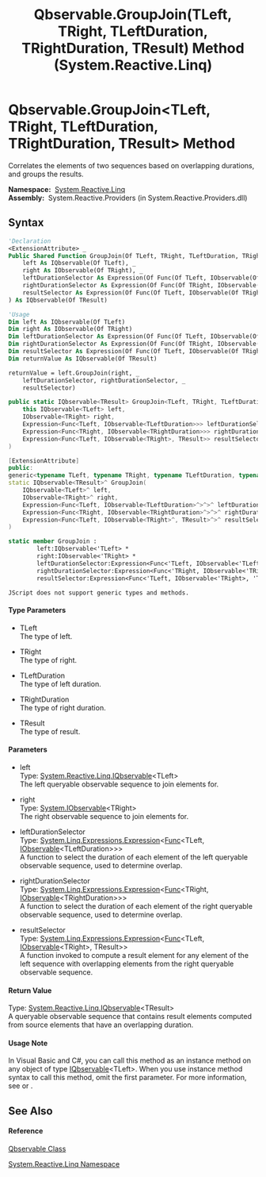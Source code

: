 ﻿---
title: Qbservable.GroupJoin(TLeft, TRight, TLeftDuration, TRightDuration, TResult) Method  (System.Reactive.Linq)
TOCTitle: GroupJoin(TLeft, TRight, TLeftDuration, TRightDuration, TResult) Method
ms:assetid: M:System.Reactive.Linq.Qbservable.GroupJoin``5(System.Reactive.Linq.IQbservable{``0},System.IObservable{``1},System.Linq.Expressions.Expression{System.Func{``0,System.IObservable{``2}}},System.Linq.Expressions.Expression{System.Func{``1,System.IObservable{``3}}},System.Linq.Expressions.Expression{System.Func{``0,System.IObservable{``1},``4}})
ms:mtpsurl: https://msdn.microsoft.com/en-us/library/Hh229737(v=VS.103)
ms:contentKeyID: 36069408
ms.date: 06/28/2011
mtps_version: v=VS.103
f1_keywords:
- System.Reactive.Linq.Qbservable.GroupJoin``5
dev_langs:
- CSharp
- JScript
- VB
- FSharp
- c++
---

# Qbservable.GroupJoin\<TLeft, TRight, TLeftDuration, TRightDuration, TResult\> Method

Correlates the elements of two sequences based on overlapping durations, and groups the results.

**Namespace:**  [System.Reactive.Linq](hh211929\(v=vs.103\).md)  
**Assembly:**  System.Reactive.Providers (in System.Reactive.Providers.dll)

## Syntax

``` vb
'Declaration
<ExtensionAttribute> _
Public Shared Function GroupJoin(Of TLeft, TRight, TLeftDuration, TRightDuration, TResult) ( _
    left As IQbservable(Of TLeft), _
    right As IObservable(Of TRight), _
    leftDurationSelector As Expression(Of Func(Of TLeft, IObservable(Of TLeftDuration))), _
    rightDurationSelector As Expression(Of Func(Of TRight, IObservable(Of TRightDuration))), _
    resultSelector As Expression(Of Func(Of TLeft, IObservable(Of TRight), TResult)) _
) As IQbservable(Of TResult)
```

``` vb
'Usage
Dim left As IQbservable(Of TLeft)
Dim right As IObservable(Of TRight)
Dim leftDurationSelector As Expression(Of Func(Of TLeft, IObservable(Of TLeftDuration)))
Dim rightDurationSelector As Expression(Of Func(Of TRight, IObservable(Of TRightDuration)))
Dim resultSelector As Expression(Of Func(Of TLeft, IObservable(Of TRight), TResult))
Dim returnValue As IQbservable(Of TResult)

returnValue = left.GroupJoin(right, _
    leftDurationSelector, rightDurationSelector, _
    resultSelector)
```

``` csharp
public static IQbservable<TResult> GroupJoin<TLeft, TRight, TLeftDuration, TRightDuration, TResult>(
    this IQbservable<TLeft> left,
    IObservable<TRight> right,
    Expression<Func<TLeft, IObservable<TLeftDuration>>> leftDurationSelector,
    Expression<Func<TRight, IObservable<TRightDuration>>> rightDurationSelector,
    Expression<Func<TLeft, IObservable<TRight>, TResult>> resultSelector
)
```

``` c++
[ExtensionAttribute]
public:
generic<typename TLeft, typename TRight, typename TLeftDuration, typename TRightDuration, typename TResult>
static IQbservable<TResult>^ GroupJoin(
    IQbservable<TLeft>^ left, 
    IObservable<TRight>^ right, 
    Expression<Func<TLeft, IObservable<TLeftDuration>^>^>^ leftDurationSelector, 
    Expression<Func<TRight, IObservable<TRightDuration>^>^>^ rightDurationSelector, 
    Expression<Func<TLeft, IObservable<TRight>^, TResult>^>^ resultSelector
)
```

``` fsharp
static member GroupJoin : 
        left:IQbservable<'TLeft> * 
        right:IObservable<'TRight> * 
        leftDurationSelector:Expression<Func<'TLeft, IObservable<'TLeftDuration>>> * 
        rightDurationSelector:Expression<Func<'TRight, IObservable<'TRightDuration>>> * 
        resultSelector:Expression<Func<'TLeft, IObservable<'TRight>, 'TResult>> -> IQbservable<'TResult> 
```

``` jscript
JScript does not support generic types and methods.
```

#### Type Parameters

  - TLeft  
    The type of left.

<!-- end list -->

  - TRight  
    The type of right.

<!-- end list -->

  - TLeftDuration  
    The type of left duration.

<!-- end list -->

  - TRightDuration  
    The type of right duration.

<!-- end list -->

  - TResult  
    The type of result.

#### Parameters

  - left  
    Type: [System.Reactive.Linq.IQbservable](hh229328\(v=vs.103\).md)\<TLeft\>  
    The left queryable observable sequence to join elements for.  

<!-- end list -->

  - right  
    Type: [System.IObservable](https://msdn.microsoft.com/en-us/library/Dd990377)\<TRight\>  
    The right observable sequence to join elements for.  

<!-- end list -->

  - leftDurationSelector  
    Type: [System.Linq.Expressions.Expression](https://msdn.microsoft.com/en-us/library/Bb335710)\<[Func](https://msdn.microsoft.com/en-us/library/Bb549151)\<TLeft, [IObservable](https://msdn.microsoft.com/en-us/library/Dd990377)\<TLeftDuration\>\>\>  
    A function to select the duration of each element of the left queryable observable sequence, used to determine overlap.  

<!-- end list -->

  - rightDurationSelector  
    Type: [System.Linq.Expressions.Expression](https://msdn.microsoft.com/en-us/library/Bb335710)\<[Func](https://msdn.microsoft.com/en-us/library/Bb549151)\<TRight, [IObservable](https://msdn.microsoft.com/en-us/library/Dd990377)\<TRightDuration\>\>\>  
    A function to select the duration of each element of the right queryable observable sequence, used to determine overlap.  

<!-- end list -->

  - resultSelector  
    Type: [System.Linq.Expressions.Expression](https://msdn.microsoft.com/en-us/library/Bb335710)\<[Func](https://msdn.microsoft.com/en-us/library/Bb534647)\<TLeft, [IObservable](https://msdn.microsoft.com/en-us/library/Dd990377)\<TRight\>, TResult\>\>  
    A function invoked to compute a result element for any element of the left sequence with overlapping elements from the right queryable observable sequence.  

#### Return Value

Type: [System.Reactive.Linq.IQbservable](hh229328\(v=vs.103\).md)\<TResult\>  
A queryable observable sequence that contains result elements computed from source elements that have an overlapping duration.  

#### Usage Note

In Visual Basic and C\#, you can call this method as an instance method on any object of type [IQbservable](hh229328\(v=vs.103\).md)\<TLeft\>. When you use instance method syntax to call this method, omit the first parameter. For more information, see [](https://msdn.microsoft.com/en-us/library/Bb384936) or [](https://msdn.microsoft.com/en-us/library/Bb383977).

## See Also

#### Reference

[Qbservable Class](hh211693\(v=vs.103\).md)

[System.Reactive.Linq Namespace](hh211929\(v=vs.103\).md)


